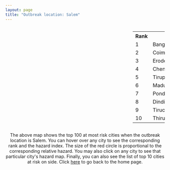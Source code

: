 ```yaml
---
layout: page
title: "Outbreak location: Salem"
---
```

<div style="width: 100%; overflow: auto;">
<div style="width: 75%; float: left;">
<div id="mapid">
<script src="https://buda-magenta.github.io/hazard_map/load_map.js"></script>

<script>
var marker_outbreak = L.marker([11.664300, 78.146000],{"autoPan": true}).addTo(map); marker_outbreak.bindTooltip("Salem").openTooltip();

var circle_1 = L.circle([12.979120, 77.591300], {"pane": "markerPane", "color": "red", "fill": true, "fillOpacity": 0.2, "fillRule": "evenodd", "lineCap": "round", "lineJoin": "round", "opacity": 1.0, "radius": 69667, "stroke": true, "weight": 3}).addTo(map);
circle_1.bindTooltip("Bangalore<br>rank: 1<br>hazard index: 0.069667")
circle_1.bindPopup('<a href="https://buda-magenta.github.io/hazard_map/Bangalore">Bangalore</a>')

var circle_2 = L.circle([11.001812, 76.962843], {"pane": "markerPane", "color": "red", "fill": true, "fillOpacity": 0.2, "fillRule": "evenodd", "lineCap": "round", "lineJoin": "round", "opacity": 1.0, "radius": 51846, "stroke": true, "weight": 3}).addTo(map);
circle_2.bindTooltip("Coimbatore<br>rank: 2<br>hazard index: 0.051847")
circle_2.bindPopup('<a href="https://buda-magenta.github.io/hazard_map/Coimbatore">Coimbatore</a>')

var circle_3 = L.circle([11.369204, 77.676627], {"pane": "markerPane", "color": "red", "fill": true, "fillOpacity": 0.2, "fillRule": "evenodd", "lineCap": "round", "lineJoin": "round", "opacity": 1.0, "radius": 44980, "stroke": true, "weight": 3}).addTo(map);
circle_3.bindTooltip("Erode<br>rank: 3<br>hazard index: 0.044980")
circle_3.bindPopup('<a href="https://buda-magenta.github.io/hazard_map/Erode">Erode</a>')

var circle_4 = L.circle([13.083694, 80.270186], {"pane": "markerPane", "color": "red", "fill": true, "fillOpacity": 0.2, "fillRule": "evenodd", "lineCap": "round", "lineJoin": "round", "opacity": 1.0, "radius": 34210, "stroke": true, "weight": 3}).addTo(map);
circle_4.bindTooltip("Chennai<br>rank: 4<br>hazard index: 0.034211")
circle_4.bindPopup('<a href="https://buda-magenta.github.io/hazard_map/Chennai">Chennai</a>')

var circle_5 = L.circle([11.101781, 77.345192], {"pane": "markerPane", "color": "red", "fill": true, "fillOpacity": 0.2, "fillRule": "evenodd", "lineCap": "round", "lineJoin": "round", "opacity": 1.0, "radius": 23306, "stroke": true, "weight": 3}).addTo(map);
circle_5.bindTooltip("Tiruppur<br>rank: 5<br>hazard index: 0.023306")
circle_5.bindPopup('<a href="https://buda-magenta.github.io/hazard_map/Tiruppur">Tiruppur</a>')

var circle_6 = L.circle([9.926115, 78.114098], {"pane": "markerPane", "color": "red", "fill": true, "fillOpacity": 0.2, "fillRule": "evenodd", "lineCap": "round", "lineJoin": "round", "opacity": 1.0, "radius": 17379, "stroke": true, "weight": 3}).addTo(map);
circle_6.bindTooltip("Madurai<br>rank: 6<br>hazard index: 0.017380")
circle_6.bindPopup('<a href="https://buda-magenta.github.io/hazard_map/Madurai">Madurai</a>')

var circle_7 = L.circle([10.915649, 79.806949], {"pane": "markerPane", "color": "red", "fill": true, "fillOpacity": 0.2, "fillRule": "evenodd", "lineCap": "round", "lineJoin": "round", "opacity": 1.0, "radius": 16100, "stroke": true, "weight": 3}).addTo(map);
circle_7.bindTooltip("Pondicherry<br>rank: 7<br>hazard index: 0.016101")
circle_7.bindPopup('<a href="https://buda-magenta.github.io/hazard_map/Pondicherry">Pondicherry</a>')

var circle_8 = L.circle([10.330330, 78.067398], {"pane": "markerPane", "color": "red", "fill": true, "fillOpacity": 0.2, "fillRule": "evenodd", "lineCap": "round", "lineJoin": "round", "opacity": 1.0, "radius": 10217, "stroke": true, "weight": 3}).addTo(map);
circle_8.bindTooltip("Dindigul<br>rank: 8<br>hazard index: 0.010217")
circle_8.bindPopup('<a href="https://buda-magenta.github.io/hazard_map/Dindigul">Dindigul</a>')

var circle_9 = L.circle([10.804973, 78.687030], {"pane": "markerPane", "color": "red", "fill": true, "fillOpacity": 0.2, "fillRule": "evenodd", "lineCap": "round", "lineJoin": "round", "opacity": 1.0, "radius": 9787, "stroke": true, "weight": 3}).addTo(map);
circle_9.bindTooltip("Tiruchirappalli<br>rank: 9<br>hazard index: 0.009787")
circle_9.bindPopup('<a href="https://buda-magenta.github.io/hazard_map/Tiruchirappalli">Tiruchirappalli</a>')

var circle_10 = L.circle([8.576971, 77.050125], {"pane": "markerPane", "color": "red", "fill": true, "fillOpacity": 0.2, "fillRule": "evenodd", "lineCap": "round", "lineJoin": "round", "opacity": 1.0, "radius": 7920, "stroke": true, "weight": 3}).addTo(map);
circle_10.bindTooltip("Thiruvananthapuram<br>rank: 10<br>hazard index: 0.007921")
circle_10.bindPopup('<a href="https://buda-magenta.github.io/hazard_map/Thiruvananthapuram">Thiruvananthapuram</a>')

var circle_11 = L.circle([10.786027, 79.138150], {"pane": "markerPane", "color": "red", "fill": true, "fillOpacity": 0.2, "fillRule": "evenodd", "lineCap": "round", "lineJoin": "round", "opacity": 1.0, "radius": 7145, "stroke": true, "weight": 3}).addTo(map);
circle_11.bindTooltip("Thanjavur<br>rank: 11<br>hazard index: 0.007145")
circle_11.bindPopup('<a href="https://buda-magenta.github.io/hazard_map/Thanjavur">Thanjavur</a>')

var circle_12 = L.circle([11.715950, 79.767053], {"pane": "markerPane", "color": "red", "fill": true, "fillOpacity": 0.2, "fillRule": "evenodd", "lineCap": "round", "lineJoin": "round", "opacity": 1.0, "radius": 6405, "stroke": true, "weight": 3}).addTo(map);
circle_12.bindTooltip("Cuddalore Port<br>rank: 12<br>hazard index: 0.006406")
circle_12.bindPopup('<a href="https://buda-magenta.github.io/hazard_map/Cuddalore_Port">Cuddalore Port</a>')

var circle_13 = L.circle([10.525626, 76.213254], {"pane": "markerPane", "color": "red", "fill": true, "fillOpacity": 0.2, "fillRule": "evenodd", "lineCap": "round", "lineJoin": "round", "opacity": 1.0, "radius": 6263, "stroke": true, "weight": 3}).addTo(map);
circle_13.bindTooltip("Thrissur<br>rank: 13<br>hazard index: 0.006263")
circle_13.bindPopup('<a href="https://buda-magenta.github.io/hazard_map/Thrissur">Thrissur</a>')

var circle_14 = L.circle([10.787898, 76.474087], {"pane": "markerPane", "color": "red", "fill": true, "fillOpacity": 0.2, "fillRule": "evenodd", "lineCap": "round", "lineJoin": "round", "opacity": 1.0, "radius": 5858, "stroke": true, "weight": 3}).addTo(map);
circle_14.bindTooltip("Palakkad<br>rank: 14<br>hazard index: 0.005858")
circle_14.bindPopup('<a href="https://buda-magenta.github.io/hazard_map/Palakkad">Palakkad</a>')

var circle_15 = L.circle([12.305183, 76.655361], {"pane": "markerPane", "color": "red", "fill": true, "fillOpacity": 0.2, "fillRule": "evenodd", "lineCap": "round", "lineJoin": "round", "opacity": 1.0, "radius": 4996, "stroke": true, "weight": 3}).addTo(map);
circle_15.bindTooltip("Mysore<br>rank: 15<br>hazard index: 0.004996")
circle_15.bindPopup('<a href="https://buda-magenta.github.io/hazard_map/Mysore">Mysore</a>')

var circle_16 = L.circle([10.346837, 78.654771], {"pane": "markerPane", "color": "red", "fill": true, "fillOpacity": 0.2, "fillRule": "evenodd", "lineCap": "round", "lineJoin": "round", "opacity": 1.0, "radius": 4590, "stroke": true, "weight": 3}).addTo(map);
circle_16.bindTooltip("Neiveli<br>rank: 16<br>hazard index: 0.004591")
circle_16.bindPopup('<a href="https://buda-magenta.github.io/hazard_map/Neiveli">Neiveli</a>')

var circle_17 = L.circle([10.964555, 79.371730], {"pane": "markerPane", "color": "red", "fill": true, "fillOpacity": 0.2, "fillRule": "evenodd", "lineCap": "round", "lineJoin": "round", "opacity": 1.0, "radius": 4300, "stroke": true, "weight": 3}).addTo(map);
circle_17.bindTooltip("Kumbakonam<br>rank: 17<br>hazard index: 0.004300")
circle_17.bindPopup('<a href="https://buda-magenta.github.io/hazard_map/Kumbakonam">Kumbakonam</a>')

var circle_18 = L.circle([8.887951, 76.595501], {"pane": "markerPane", "color": "red", "fill": true, "fillOpacity": 0.2, "fillRule": "evenodd", "lineCap": "round", "lineJoin": "round", "opacity": 1.0, "radius": 3744, "stroke": true, "weight": 3}).addTo(map);
circle_18.bindTooltip("Kollam<br>rank: 18<br>hazard index: 0.003745")
circle_18.bindPopup('<a href="https://buda-magenta.github.io/hazard_map/Kollam">Kollam</a>')

var circle_19 = L.circle([10.500000, 78.833333], {"pane": "markerPane", "color": "red", "fill": true, "fillOpacity": 0.2, "fillRule": "evenodd", "lineCap": "round", "lineJoin": "round", "opacity": 1.0, "radius": 2723, "stroke": true, "weight": 3}).addTo(map);
circle_19.bindTooltip("Pudukkottai<br>rank: 19<br>hazard index: 0.002724")
circle_19.bindPopup('<a href="https://buda-magenta.github.io/hazard_map/Pudukkottai">Pudukkottai</a>')

var circle_20 = L.circle([10.805628, 79.824660], {"pane": "markerPane", "color": "red", "fill": true, "fillOpacity": 0.2, "fillRule": "evenodd", "lineCap": "round", "lineJoin": "round", "opacity": 1.0, "radius": 2676, "stroke": true, "weight": 3}).addTo(map);
circle_20.bindTooltip("Nagapattinam<br>rank: 20<br>hazard index: 0.002677")
circle_20.bindPopup('<a href="https://buda-magenta.github.io/hazard_map/Nagapattinam">Nagapattinam</a>')

var circle_21 = L.circle([13.631637, 79.423171], {"pane": "markerPane", "color": "red", "fill": true, "fillOpacity": 0.2, "fillRule": "evenodd", "lineCap": "round", "lineJoin": "round", "opacity": 1.0, "radius": 2327, "stroke": true, "weight": 3}).addTo(map);
circle_21.bindTooltip("Tirupati<br>rank: 21<br>hazard index: 0.002327")
circle_21.bindPopup('<a href="https://buda-magenta.github.io/hazard_map/Tirupati">Tirupati</a>')

var circle_22 = L.circle([8.701220, 77.579269], {"pane": "markerPane", "color": "red", "fill": true, "fillOpacity": 0.2, "fillRule": "evenodd", "lineCap": "round", "lineJoin": "round", "opacity": 1.0, "radius": 2325, "stroke": true, "weight": 3}).addTo(map);
circle_22.bindTooltip("Tirunelveli<br>rank: 22<br>hazard index: 0.002326")
circle_22.bindPopup('<a href="https://buda-magenta.github.io/hazard_map/Tirunelveli">Tirunelveli</a>')

var circle_23 = L.circle([10.044512, 78.743363], {"pane": "markerPane", "color": "red", "fill": true, "fillOpacity": 0.2, "fillRule": "evenodd", "lineCap": "round", "lineJoin": "round", "opacity": 1.0, "radius": 2279, "stroke": true, "weight": 3}).addTo(map);
circle_23.bindTooltip("Karaikkudi<br>rank: 23<br>hazard index: 0.002279")
circle_23.bindPopup('<a href="https://buda-magenta.github.io/hazard_map/Karaikkudi">Karaikkudi</a>')

var circle_24 = L.circle([13.160105, 79.155551], {"pane": "markerPane", "color": "red", "fill": true, "fillOpacity": 0.2, "fillRule": "evenodd", "lineCap": "round", "lineJoin": "round", "opacity": 1.0, "radius": 2234, "stroke": true, "weight": 3}).addTo(map);
circle_24.bindTooltip("Chittoor<br>rank: 24<br>hazard index: 0.002235")
circle_24.bindPopup('<a href="https://buda-magenta.github.io/hazard_map/Chittoor">Chittoor</a>')

var circle_25 = L.circle([11.258608, 75.778874], {"pane": "markerPane", "color": "red", "fill": true, "fillOpacity": 0.2, "fillRule": "evenodd", "lineCap": "round", "lineJoin": "round", "opacity": 1.0, "radius": 2189, "stroke": true, "weight": 3}).addTo(map);
circle_25.bindTooltip("Kozhikode<br>rank: 25<br>hazard index: 0.002189")
circle_25.bindPopup('<a href="https://buda-magenta.github.io/hazard_map/Kozhikode">Kozhikode</a>')

var circle_26 = L.circle([13.340077, 77.100621], {"pane": "markerPane", "color": "red", "fill": true, "fillOpacity": 0.2, "fillRule": "evenodd", "lineCap": "round", "lineJoin": "round", "opacity": 1.0, "radius": 1780, "stroke": true, "weight": 3}).addTo(map);
circle_26.bindTooltip("Tumkur<br>rank: 26<br>hazard index: 0.001780")
circle_26.bindPopup('<a href="https://buda-magenta.github.io/hazard_map/Tumkur">Tumkur</a>')

var circle_27 = L.circle([12.869810, 74.843008], {"pane": "markerPane", "color": "red", "fill": true, "fillOpacity": 0.2, "fillRule": "evenodd", "lineCap": "round", "lineJoin": "round", "opacity": 1.0, "radius": 1634, "stroke": true, "weight": 3}).addTo(map);
circle_27.bindTooltip("Mangalore<br>rank: 27<br>hazard index: 0.001635")
circle_27.bindPopup('<a href="https://buda-magenta.github.io/hazard_map/Mangalore">Mangalore</a>')

var circle_28 = L.circle([17.388786, 78.461065], {"pane": "markerPane", "color": "red", "fill": true, "fillOpacity": 0.2, "fillRule": "evenodd", "lineCap": "round", "lineJoin": "round", "opacity": 1.0, "radius": 1527, "stroke": true, "weight": 3}).addTo(map);
circle_28.bindTooltip("Hyderabad<br>rank: 28<br>hazard index: 0.001528")
circle_28.bindPopup('<a href="https://buda-magenta.github.io/hazard_map/Hyderabad">Hyderabad</a>')

var circle_29 = L.circle([8.188047, 77.429049], {"pane": "markerPane", "color": "red", "fill": true, "fillOpacity": 0.2, "fillRule": "evenodd", "lineCap": "round", "lineJoin": "round", "opacity": 1.0, "radius": 1442, "stroke": true, "weight": 3}).addTo(map);
circle_29.bindTooltip("Nagercoil<br>rank: 29<br>hazard index: 0.001442")
circle_29.bindPopup('<a href="https://buda-magenta.github.io/hazard_map/Nagercoil">Nagercoil</a>')

var circle_30 = L.circle([28.651718, 77.221939], {"pane": "markerPane", "color": "red", "fill": true, "fillOpacity": 0.2, "fillRule": "evenodd", "lineCap": "round", "lineJoin": "round", "opacity": 1.0, "radius": 1423, "stroke": true, "weight": 3}).addTo(map);
circle_30.bindTooltip("Delhi<br>rank: 30<br>hazard index: 0.001423")
circle_30.bindPopup('<a href="https://buda-magenta.github.io/hazard_map/Delhi">Delhi</a>')

var circle_31 = L.circle([12.732884, 77.830948], {"pane": "markerPane", "color": "red", "fill": true, "fillOpacity": 0.2, "fillRule": "evenodd", "lineCap": "round", "lineJoin": "round", "opacity": 1.0, "radius": 1333, "stroke": true, "weight": 3}).addTo(map);
circle_31.bindTooltip("Hosur<br>rank: 31<br>hazard index: 0.001334")
circle_31.bindPopup('<a href="https://buda-magenta.github.io/hazard_map/Hosur">Hosur</a>')

var circle_32 = L.circle([12.955100, 78.269900], {"pane": "markerPane", "color": "red", "fill": true, "fillOpacity": 0.2, "fillRule": "evenodd", "lineCap": "round", "lineJoin": "round", "opacity": 1.0, "radius": 1313, "stroke": true, "weight": 3}).addTo(map);
circle_32.bindTooltip("Robertson Pet<br>rank: 32<br>hazard index: 0.001314")
circle_32.bindPopup('<a href="https://buda-magenta.github.io/hazard_map/Robertson_Pet">Robertson Pet</a>')

var circle_33 = L.circle([9.500665, 76.412414], {"pane": "markerPane", "color": "red", "fill": true, "fillOpacity": 0.2, "fillRule": "evenodd", "lineCap": "round", "lineJoin": "round", "opacity": 1.0, "radius": 1279, "stroke": true, "weight": 3}).addTo(map);
circle_33.bindTooltip("Alappuzha<br>rank: 33<br>hazard index: 0.001279")
circle_33.bindPopup('<a href="https://buda-magenta.github.io/hazard_map/Alappuzha">Alappuzha</a>')

var circle_34 = L.circle([12.794811, 79.000641], {"pane": "markerPane", "color": "red", "fill": true, "fillOpacity": 0.2, "fillRule": "evenodd", "lineCap": "round", "lineJoin": "round", "opacity": 1.0, "radius": 1199, "stroke": true, "weight": 3}).addTo(map);
circle_34.bindTooltip("Vellore<br>rank: 34<br>hazard index: 0.001199")
circle_34.bindPopup('<a href="https://buda-magenta.github.io/hazard_map/Vellore">Vellore</a>')

var circle_35 = L.circle([13.137000, 78.133961], {"pane": "markerPane", "color": "red", "fill": true, "fillOpacity": 0.2, "fillRule": "evenodd", "lineCap": "round", "lineJoin": "round", "opacity": 1.0, "radius": 1186, "stroke": true, "weight": 3}).addTo(map);
circle_35.bindTooltip("Kolar<br>rank: 35<br>hazard index: 0.001187")
circle_35.bindPopup('<a href="https://buda-magenta.github.io/hazard_map/Kolar">Kolar</a>')

var circle_36 = L.circle([19.075990, 72.877393], {"pane": "markerPane", "color": "red", "fill": true, "fillOpacity": 0.2, "fillRule": "evenodd", "lineCap": "round", "lineJoin": "round", "opacity": 1.0, "radius": 1178, "stroke": true, "weight": 3}).addTo(map);
circle_36.bindTooltip("Mumbai<br>rank: 36<br>hazard index: 0.001179")
circle_36.bindPopup('<a href="https://buda-magenta.github.io/hazard_map/Mumbai">Mumbai</a>')

var circle_37 = L.circle([12.523889, 76.896196], {"pane": "markerPane", "color": "red", "fill": true, "fillOpacity": 0.2, "fillRule": "evenodd", "lineCap": "round", "lineJoin": "round", "opacity": 1.0, "radius": 1133, "stroke": true, "weight": 3}).addTo(map);
circle_37.bindTooltip("Mandya<br>rank: 37<br>hazard index: 0.001133")
circle_37.bindPopup('<a href="https://buda-magenta.github.io/hazard_map/Mandya">Mandya</a>')

var circle_38 = L.circle([12.792907, 78.699917], {"pane": "markerPane", "color": "red", "fill": true, "fillOpacity": 0.2, "fillRule": "evenodd", "lineCap": "round", "lineJoin": "round", "opacity": 1.0, "radius": 881, "stroke": true, "weight": 3}).addTo(map);
circle_38.bindTooltip("Ambur<br>rank: 38<br>hazard index: 0.000882")
circle_38.bindPopup('<a href="https://buda-magenta.github.io/hazard_map/Ambur">Ambur</a>')

var circle_39 = L.circle([12.227213, 79.070156], {"pane": "markerPane", "color": "red", "fill": true, "fillOpacity": 0.2, "fillRule": "evenodd", "lineCap": "round", "lineJoin": "round", "opacity": 1.0, "radius": 821, "stroke": true, "weight": 3}).addTo(map);
circle_39.bindTooltip("Tiruvannamalai<br>rank: 39<br>hazard index: 0.000822")
circle_39.bindPopup('<a href="https://buda-magenta.github.io/hazard_map/Tiruvannamalai">Tiruvannamalai</a>')

var circle_40 = L.circle([8.805260, 78.145274], {"pane": "markerPane", "color": "red", "fill": true, "fillOpacity": 0.2, "fillRule": "evenodd", "lineCap": "round", "lineJoin": "round", "opacity": 1.0, "radius": 788, "stroke": true, "weight": 3}).addTo(map);
circle_40.bindTooltip("Thoothukudi<br>rank: 40<br>hazard index: 0.000789")
circle_40.bindPopup('<a href="https://buda-magenta.github.io/hazard_map/Thoothukudi">Thoothukudi</a>')

var circle_41 = L.circle([17.723128, 83.301284], {"pane": "markerPane", "color": "red", "fill": true, "fillOpacity": 0.2, "fillRule": "evenodd", "lineCap": "round", "lineJoin": "round", "opacity": 1.0, "radius": 780, "stroke": true, "weight": 3}).addTo(map);
circle_41.bindTooltip("Visakhapatnam<br>rank: 41<br>hazard index: 0.000780")
circle_41.bindPopup('<a href="https://buda-magenta.github.io/hazard_map/Visakhapatnam">Visakhapatnam</a>')

var circle_42 = L.circle([22.541418, 88.357691], {"pane": "markerPane", "color": "red", "fill": true, "fillOpacity": 0.2, "fillRule": "evenodd", "lineCap": "round", "lineJoin": "round", "opacity": 1.0, "radius": 706, "stroke": true, "weight": 3}).addTo(map);
circle_42.bindTooltip("Kolkata<br>rank: 42<br>hazard index: 0.000706")
circle_42.bindPopup('<a href="https://buda-magenta.github.io/hazard_map/Kolkata">Kolkata</a>')

var circle_43 = L.circle([16.508759, 80.618510], {"pane": "markerPane", "color": "red", "fill": true, "fillOpacity": 0.2, "fillRule": "evenodd", "lineCap": "round", "lineJoin": "round", "opacity": 1.0, "radius": 687, "stroke": true, "weight": 3}).addTo(map);
circle_43.bindTooltip("Vijayawada<br>rank: 43<br>hazard index: 0.000688")
circle_43.bindPopup('<a href="https://buda-magenta.github.io/hazard_map/Vijayawada">Vijayawada</a>')

var circle_44 = L.circle([9.403158, 77.518264], {"pane": "markerPane", "color": "red", "fill": true, "fillOpacity": 0.2, "fillRule": "evenodd", "lineCap": "round", "lineJoin": "round", "opacity": 1.0, "radius": 584, "stroke": true, "weight": 3}).addTo(map);
circle_44.bindTooltip("Rajapalayam<br>rank: 44<br>hazard index: 0.000584")
circle_44.bindPopup('<a href="https://buda-magenta.github.io/hazard_map/Rajapalayam">Rajapalayam</a>')

var circle_45 = L.circle([9.931308, 76.267414], {"pane": "markerPane", "color": "red", "fill": true, "fillOpacity": 0.2, "fillRule": "evenodd", "lineCap": "round", "lineJoin": "round", "opacity": 1.0, "radius": 574, "stroke": true, "weight": 3}).addTo(map);
circle_45.bindTooltip("Kochi<br>rank: 45<br>hazard index: 0.000575")
circle_45.bindPopup('<a href="https://buda-magenta.github.io/hazard_map/Kochi">Kochi</a>')

var circle_46 = L.circle([18.521428, 73.854454], {"pane": "markerPane", "color": "red", "fill": true, "fillOpacity": 0.2, "fillRule": "evenodd", "lineCap": "round", "lineJoin": "round", "opacity": 1.0, "radius": 551, "stroke": true, "weight": 3}).addTo(map);
circle_46.bindTooltip("Pune<br>rank: 46<br>hazard index: 0.000552")
circle_46.bindPopup('<a href="https://buda-magenta.github.io/hazard_map/Pune">Pune</a>')

var circle_47 = L.circle([13.125476, 80.094090], {"pane": "markerPane", "color": "red", "fill": true, "fillOpacity": 0.2, "fillRule": "evenodd", "lineCap": "round", "lineJoin": "round", "opacity": 1.0, "radius": 488, "stroke": true, "weight": 3}).addTo(map);
circle_47.bindTooltip("Avadi<br>rank: 47<br>hazard index: 0.000489")
circle_47.bindPopup('<a href="https://buda-magenta.github.io/hazard_map/Avadi">Avadi</a>')

var circle_48 = L.circle([13.156387, 80.300528], {"pane": "markerPane", "color": "red", "fill": true, "fillOpacity": 0.2, "fillRule": "evenodd", "lineCap": "round", "lineJoin": "round", "opacity": 1.0, "radius": 466, "stroke": true, "weight": 3}).addTo(map);
circle_48.bindTooltip("Tiruvottiyur<br>rank: 48<br>hazard index: 0.000466")
circle_48.bindPopup('<a href="https://buda-magenta.github.io/hazard_map/Tiruvottiyur">Tiruvottiyur</a>')

var circle_49 = L.circle([21.149813, 79.082056], {"pane": "markerPane", "color": "red", "fill": true, "fillOpacity": 0.2, "fillRule": "evenodd", "lineCap": "round", "lineJoin": "round", "opacity": 1.0, "radius": 459, "stroke": true, "weight": 3}).addTo(map);
circle_49.bindTooltip("Nagpur<br>rank: 49<br>hazard index: 0.000460")
circle_49.bindPopup('<a href="https://buda-magenta.github.io/hazard_map/Nagpur">Nagpur</a>')

var circle_50 = L.circle([13.007082, 76.099270], {"pane": "markerPane", "color": "red", "fill": true, "fillOpacity": 0.2, "fillRule": "evenodd", "lineCap": "round", "lineJoin": "round", "opacity": 1.0, "radius": 408, "stroke": true, "weight": 3}).addTo(map);
circle_50.bindTooltip("Hassan<br>rank: 50<br>hazard index: 0.000408")
circle_50.bindPopup('<a href="https://buda-magenta.github.io/hazard_map/Hassan">Hassan</a>')

var circle_51 = L.circle([14.466127, 75.920636], {"pane": "markerPane", "color": "red", "fill": true, "fillOpacity": 0.2, "fillRule": "evenodd", "lineCap": "round", "lineJoin": "round", "opacity": 1.0, "radius": 408, "stroke": true, "weight": 3}).addTo(map);
circle_51.bindTooltip("Davanagere<br>rank: 51<br>hazard index: 0.000408")
circle_51.bindPopup('<a href="https://buda-magenta.github.io/hazard_map/Davanagere">Davanagere</a>')

var circle_52 = L.circle([13.932609, 75.574978], {"pane": "markerPane", "color": "red", "fill": true, "fillOpacity": 0.2, "fillRule": "evenodd", "lineCap": "round", "lineJoin": "round", "opacity": 1.0, "radius": 375, "stroke": true, "weight": 3}).addTo(map);
circle_52.bindTooltip("Shimoga<br>rank: 52<br>hazard index: 0.000376")
circle_52.bindPopup('<a href="https://buda-magenta.github.io/hazard_map/Shimoga">Shimoga</a>')

var circle_53 = L.circle([23.021624, 72.579707], {"pane": "markerPane", "color": "red", "fill": true, "fillOpacity": 0.2, "fillRule": "evenodd", "lineCap": "round", "lineJoin": "round", "opacity": 1.0, "radius": 370, "stroke": true, "weight": 3}).addTo(map);
circle_53.bindTooltip("Ahmedabad<br>rank: 53<br>hazard index: 0.000371")
circle_53.bindPopup('<a href="https://buda-magenta.github.io/hazard_map/Ahmedabad">Ahmedabad</a>')

var circle_54 = L.circle([15.351838, 75.137985], {"pane": "markerPane", "color": "red", "fill": true, "fillOpacity": 0.2, "fillRule": "evenodd", "lineCap": "round", "lineJoin": "round", "opacity": 1.0, "radius": 319, "stroke": true, "weight": 3}).addTo(map);
circle_54.bindTooltip("Hubli<br>rank: 54<br>hazard index: 0.000319")
circle_54.bindPopup('<a href="https://buda-magenta.github.io/hazard_map/Hubli">Hubli</a>')

var circle_55 = L.circle([14.654623, 77.556260], {"pane": "markerPane", "color": "red", "fill": true, "fillOpacity": 0.2, "fillRule": "evenodd", "lineCap": "round", "lineJoin": "round", "opacity": 1.0, "radius": 302, "stroke": true, "weight": 3}).addTo(map);
circle_55.bindTooltip("Anantapur<br>rank: 55<br>hazard index: 0.000303")
circle_55.bindPopup('<a href="https://buda-magenta.github.io/hazard_map/Anantapur">Anantapur</a>')

var circle_56 = L.circle([12.929903, 80.111823], {"pane": "markerPane", "color": "red", "fill": true, "fillOpacity": 0.2, "fillRule": "evenodd", "lineCap": "round", "lineJoin": "round", "opacity": 1.0, "radius": 298, "stroke": true, "weight": 3}).addTo(map);
circle_56.bindTooltip("Tambaram<br>rank: 56<br>hazard index: 0.000299")
circle_56.bindPopup('<a href="https://buda-magenta.github.io/hazard_map/Tambaram">Tambaram</a>')

var circle_57 = L.circle([15.398403, 73.812918], {"pane": "markerPane", "color": "red", "fill": true, "fillOpacity": 0.2, "fillRule": "evenodd", "lineCap": "round", "lineJoin": "round", "opacity": 1.0, "radius": 282, "stroke": true, "weight": 3}).addTo(map);
circle_57.bindTooltip("Vasco Da Gama<br>rank: 57<br>hazard index: 0.000283")
circle_57.bindPopup('<a href="https://buda-magenta.github.io/hazard_map/Vasco_Da_Gama">Vasco Da Gama</a>')

var circle_58 = L.circle([20.266777, 85.843559], {"pane": "markerPane", "color": "red", "fill": true, "fillOpacity": 0.2, "fillRule": "evenodd", "lineCap": "round", "lineJoin": "round", "opacity": 1.0, "radius": 278, "stroke": true, "weight": 3}).addTo(map);
circle_58.bindTooltip("Bhubaneswar<br>rank: 58<br>hazard index: 0.000278")
circle_58.bindPopup('<a href="https://buda-magenta.github.io/hazard_map/Bhubaneswar">Bhubaneswar</a>')

var circle_59 = L.circle([14.449372, 79.987376], {"pane": "markerPane", "color": "red", "fill": true, "fillOpacity": 0.2, "fillRule": "evenodd", "lineCap": "round", "lineJoin": "round", "opacity": 1.0, "radius": 265, "stroke": true, "weight": 3}).addTo(map);
circle_59.bindTooltip("Nellore<br>rank: 59<br>hazard index: 0.000265")
circle_59.bindPopup('<a href="https://buda-magenta.github.io/hazard_map/Nellore">Nellore</a>')

var circle_60 = L.circle([11.876225, 75.373804], {"pane": "markerPane", "color": "red", "fill": true, "fillOpacity": 0.2, "fillRule": "evenodd", "lineCap": "round", "lineJoin": "round", "opacity": 1.0, "radius": 251, "stroke": true, "weight": 3}).addTo(map);
circle_60.bindTooltip("Kannur<br>rank: 60<br>hazard index: 0.000252")
circle_60.bindPopup('<a href="https://buda-magenta.github.io/hazard_map/Kannur">Kannur</a>')

var circle_61 = L.circle([25.531031, 78.652689], {"pane": "markerPane", "color": "red", "fill": true, "fillOpacity": 0.2, "fillRule": "evenodd", "lineCap": "round", "lineJoin": "round", "opacity": 1.0, "radius": 218, "stroke": true, "weight": 3}).addTo(map);
circle_61.bindTooltip("Jhansi<br>rank: 61<br>hazard index: 0.000218")
circle_61.bindPopup('<a href="https://buda-magenta.github.io/hazard_map/Jhansi">Jhansi</a>')

var circle_62 = L.circle([12.989816, 80.100987], {"pane": "markerPane", "color": "red", "fill": true, "fillOpacity": 0.2, "fillRule": "evenodd", "lineCap": "round", "lineJoin": "round", "opacity": 1.0, "radius": 205, "stroke": true, "weight": 3}).addTo(map);
circle_62.bindTooltip("Pallavaram<br>rank: 62<br>hazard index: 0.000206")
circle_62.bindPopup('<a href="https://buda-magenta.github.io/hazard_map/Pallavaram">Pallavaram</a>')

var circle_63 = L.circle([13.826383, 77.493772], {"pane": "markerPane", "color": "red", "fill": true, "fillOpacity": 0.2, "fillRule": "evenodd", "lineCap": "round", "lineJoin": "round", "opacity": 1.0, "radius": 204, "stroke": true, "weight": 3}).addTo(map);
circle_63.bindTooltip("Hindupur<br>rank: 63<br>hazard index: 0.000205")
circle_63.bindPopup('<a href="https://buda-magenta.github.io/hazard_map/Hindupur">Hindupur</a>')

var circle_64 = L.circle([17.849907, 75.276320], {"pane": "markerPane", "color": "red", "fill": true, "fillOpacity": 0.2, "fillRule": "evenodd", "lineCap": "round", "lineJoin": "round", "opacity": 1.0, "radius": 197, "stroke": true, "weight": 3}).addTo(map);
circle_64.bindTooltip("Solapur<br>rank: 64<br>hazard index: 0.000197")
circle_64.bindPopup('<a href="https://buda-magenta.github.io/hazard_map/Solapur">Solapur</a>')

var circle_65 = L.circle([14.226644, 76.400512], {"pane": "markerPane", "color": "red", "fill": true, "fillOpacity": 0.2, "fillRule": "evenodd", "lineCap": "round", "lineJoin": "round", "opacity": 1.0, "radius": 184, "stroke": true, "weight": 3}).addTo(map);
circle_65.bindTooltip("Chitradurga<br>rank: 65<br>hazard index: 0.000185")
circle_65.bindPopup('<a href="https://buda-magenta.github.io/hazard_map/Chitradurga">Chitradurga</a>')

var circle_66 = L.circle([14.422347, 77.720069], {"pane": "markerPane", "color": "red", "fill": true, "fillOpacity": 0.2, "fillRule": "evenodd", "lineCap": "round", "lineJoin": "round", "opacity": 1.0, "radius": 180, "stroke": true, "weight": 3}).addTo(map);
circle_66.bindTooltip("Dharmavaram<br>rank: 66<br>hazard index: 0.000180")
circle_66.bindPopup('<a href="https://buda-magenta.github.io/hazard_map/Dharmavaram">Dharmavaram</a>')

var circle_67 = L.circle([20.166670, 79.172114], {"pane": "markerPane", "color": "red", "fill": true, "fillOpacity": 0.2, "fillRule": "evenodd", "lineCap": "round", "lineJoin": "round", "opacity": 1.0, "radius": 175, "stroke": true, "weight": 3}).addTo(map);
circle_67.bindTooltip("Bhadravati<br>rank: 67<br>hazard index: 0.000176")
circle_67.bindPopup('<a href="https://buda-magenta.github.io/hazard_map/Bhadravati">Bhadravati</a>')

var circle_68 = L.circle([17.166667, 77.083333], {"pane": "markerPane", "color": "red", "fill": true, "fillOpacity": 0.2, "fillRule": "evenodd", "lineCap": "round", "lineJoin": "round", "opacity": 1.0, "radius": 168, "stroke": true, "weight": 3}).addTo(map);
circle_68.bindTooltip("Gulbarga<br>rank: 68<br>hazard index: 0.000168")
circle_68.bindPopup('<a href="https://buda-magenta.github.io/hazard_map/Gulbarga">Gulbarga</a>')

var circle_69 = L.circle([26.838100, 80.934600], {"pane": "markerPane", "color": "red", "fill": true, "fillOpacity": 0.2, "fillRule": "evenodd", "lineCap": "round", "lineJoin": "round", "opacity": 1.0, "radius": 167, "stroke": true, "weight": 3}).addTo(map);
circle_69.bindTooltip("Lucknow<br>rank: 69<br>hazard index: 0.000168")
circle_69.bindPopup('<a href="https://buda-magenta.github.io/hazard_map/Lucknow">Lucknow</a>')

var circle_70 = L.circle([19.194329, 72.970178], {"pane": "markerPane", "color": "red", "fill": true, "fillOpacity": 0.2, "fillRule": "evenodd", "lineCap": "round", "lineJoin": "round", "opacity": 1.0, "radius": 166, "stroke": true, "weight": 3}).addTo(map);
circle_70.bindTooltip("Thane<br>rank: 70<br>hazard index: 0.000166")
circle_70.bindPopup('<a href="https://buda-magenta.github.io/hazard_map/Thane">Thane</a>')

var circle_71 = L.circle([26.915458, 75.818982], {"pane": "markerPane", "color": "red", "fill": true, "fillOpacity": 0.2, "fillRule": "evenodd", "lineCap": "round", "lineJoin": "round", "opacity": 1.0, "radius": 162, "stroke": true, "weight": 3}).addTo(map);
circle_71.bindTooltip("Jaipur<br>rank: 71<br>hazard index: 0.000162")
circle_71.bindPopup('<a href="https://buda-magenta.github.io/hazard_map/Jaipur">Jaipur</a>')

var circle_72 = L.circle([17.005045, 81.780473], {"pane": "markerPane", "color": "red", "fill": true, "fillOpacity": 0.2, "fillRule": "evenodd", "lineCap": "round", "lineJoin": "round", "opacity": 1.0, "radius": 160, "stroke": true, "weight": 3}).addTo(map);
circle_72.bindTooltip("Rajahmundry<br>rank: 72<br>hazard index: 0.000160")
circle_72.bindPopup('<a href="https://buda-magenta.github.io/hazard_map/Rajahmundry">Rajahmundry</a>')

var circle_73 = L.circle([23.795281, 86.430964], {"pane": "markerPane", "color": "red", "fill": true, "fillOpacity": 0.2, "fillRule": "evenodd", "lineCap": "round", "lineJoin": "round", "opacity": 1.0, "radius": 158, "stroke": true, "weight": 3}).addTo(map);
circle_73.bindTooltip("Dhanbad<br>rank: 73<br>hazard index: 0.000159")
circle_73.bindPopup('<a href="https://buda-magenta.github.io/hazard_map/Dhanbad">Dhanbad</a>')

var circle_74 = L.circle([26.180598, 91.753943], {"pane": "markerPane", "color": "red", "fill": true, "fillOpacity": 0.2, "fillRule": "evenodd", "lineCap": "round", "lineJoin": "round", "opacity": 1.0, "radius": 148, "stroke": true, "weight": 3}).addTo(map);
circle_74.bindTooltip("Guwahati<br>rank: 74<br>hazard index: 0.000148")
circle_74.bindPopup('<a href="https://buda-magenta.github.io/hazard_map/Guwahati">Guwahati</a>')

var circle_75 = L.circle([25.609324, 85.123525], {"pane": "markerPane", "color": "red", "fill": true, "fillOpacity": 0.2, "fillRule": "evenodd", "lineCap": "round", "lineJoin": "round", "opacity": 1.0, "radius": 147, "stroke": true, "weight": 3}).addTo(map);
circle_75.bindTooltip("Patna<br>rank: 75<br>hazard index: 0.000148")
circle_75.bindPopup('<a href="https://buda-magenta.github.io/hazard_map/Patna">Patna</a>')

var circle_76 = L.circle([23.370035, 85.325013], {"pane": "markerPane", "color": "red", "fill": true, "fillOpacity": 0.2, "fillRule": "evenodd", "lineCap": "round", "lineJoin": "round", "opacity": 1.0, "radius": 146, "stroke": true, "weight": 3}).addTo(map);
circle_76.bindTooltip("Ranchi<br>rank: 76<br>hazard index: 0.000147")
circle_76.bindPopup('<a href="https://buda-magenta.github.io/hazard_map/Ranchi">Ranchi</a>')

var circle_77 = L.circle([13.573260, 78.479146], {"pane": "markerPane", "color": "red", "fill": true, "fillOpacity": 0.2, "fillRule": "evenodd", "lineCap": "round", "lineJoin": "round", "opacity": 1.0, "radius": 129, "stroke": true, "weight": 3}).addTo(map);
circle_77.bindTooltip("Madanapalle<br>rank: 77<br>hazard index: 0.000130")
circle_77.bindPopup('<a href="https://buda-magenta.github.io/hazard_map/Madanapalle">Madanapalle</a>')

var circle_78 = L.circle([20.468600, 85.879200], {"pane": "markerPane", "color": "red", "fill": true, "fillOpacity": 0.2, "fillRule": "evenodd", "lineCap": "round", "lineJoin": "round", "opacity": 1.0, "radius": 126, "stroke": true, "weight": 3}).addTo(map);
circle_78.bindTooltip("Cuttack<br>rank: 78<br>hazard index: 0.000127")
circle_78.bindPopup('<a href="https://buda-magenta.github.io/hazard_map/Cuttack">Cuttack</a>')

var circle_79 = L.circle([11.664535, 92.739045], {"pane": "markerPane", "color": "red", "fill": true, "fillOpacity": 0.2, "fillRule": "evenodd", "lineCap": "round", "lineJoin": "round", "opacity": 1.0, "radius": 120, "stroke": true, "weight": 3}).addTo(map);
circle_79.bindTooltip("Port Blair<br>rank: 79<br>hazard index: 0.000121")
circle_79.bindPopup('<a href="https://buda-magenta.github.io/hazard_map/Port_Blair">Port Blair</a>')

var circle_80 = L.circle([22.720362, 75.868200], {"pane": "markerPane", "color": "red", "fill": true, "fillOpacity": 0.2, "fillRule": "evenodd", "lineCap": "round", "lineJoin": "round", "opacity": 1.0, "radius": 118, "stroke": true, "weight": 3}).addTo(map);
circle_80.bindTooltip("Indore<br>rank: 80<br>hazard index: 0.000118")
circle_80.bindPopup('<a href="https://buda-magenta.github.io/hazard_map/Indore">Indore</a>')

var circle_81 = L.circle([15.507555, 80.060800], {"pane": "markerPane", "color": "red", "fill": true, "fillOpacity": 0.2, "fillRule": "evenodd", "lineCap": "round", "lineJoin": "round", "opacity": 1.0, "radius": 112, "stroke": true, "weight": 3}).addTo(map);
circle_81.bindTooltip("Ongole<br>rank: 81<br>hazard index: 0.000113")
circle_81.bindPopup('<a href="https://buda-magenta.github.io/hazard_map/Ongole">Ongole</a>')

var circle_82 = L.circle([12.836393, 79.705330], {"pane": "markerPane", "color": "red", "fill": true, "fillOpacity": 0.2, "fillRule": "evenodd", "lineCap": "round", "lineJoin": "round", "opacity": 1.0, "radius": 108, "stroke": true, "weight": 3}).addTo(map);
circle_82.bindTooltip("Kanchipuram<br>rank: 82<br>hazard index: 0.000109")
circle_82.bindPopup('<a href="https://buda-magenta.github.io/hazard_map/Kanchipuram">Kanchipuram</a>')

var circle_83 = L.circle([15.143395, 76.919388], {"pane": "markerPane", "color": "red", "fill": true, "fillOpacity": 0.2, "fillRule": "evenodd", "lineCap": "round", "lineJoin": "round", "opacity": 1.0, "radius": 95, "stroke": true, "weight": 3}).addTo(map);
circle_83.bindTooltip("Bellary<br>rank: 83<br>hazard index: 0.000096")
circle_83.bindPopup('<a href="https://buda-magenta.github.io/hazard_map/Bellary">Bellary</a>')

var circle_84 = L.circle([15.857267, 74.506934], {"pane": "markerPane", "color": "red", "fill": true, "fillOpacity": 0.2, "fillRule": "evenodd", "lineCap": "round", "lineJoin": "round", "opacity": 1.0, "radius": 92, "stroke": true, "weight": 3}).addTo(map);
circle_84.bindTooltip("Belgaum<br>rank: 84<br>hazard index: 0.000093")
circle_84.bindPopup('<a href="https://buda-magenta.github.io/hazard_map/Belgaum">Belgaum</a>')

var circle_85 = L.circle([18.112082, 83.405220], {"pane": "markerPane", "color": "red", "fill": true, "fillOpacity": 0.2, "fillRule": "evenodd", "lineCap": "round", "lineJoin": "round", "opacity": 1.0, "radius": 88, "stroke": true, "weight": 3}).addTo(map);
circle_85.bindTooltip("Vizianagaram<br>rank: 85<br>hazard index: 0.000088")
circle_85.bindPopup('<a href="https://buda-magenta.github.io/hazard_map/Vizianagaram">Vizianagaram</a>')

var circle_86 = L.circle([14.625888, 75.635724], {"pane": "markerPane", "color": "red", "fill": true, "fillOpacity": 0.2, "fillRule": "evenodd", "lineCap": "round", "lineJoin": "round", "opacity": 1.0, "radius": 83, "stroke": true, "weight": 3}).addTo(map);
circle_86.bindTooltip("Ranibennur<br>rank: 86<br>hazard index: 0.000083")
circle_86.bindPopup('<a href="https://buda-magenta.github.io/hazard_map/Ranibennur">Ranibennur</a>')

var circle_87 = L.circle([16.291519, 80.454159], {"pane": "markerPane", "color": "red", "fill": true, "fillOpacity": 0.2, "fillRule": "evenodd", "lineCap": "round", "lineJoin": "round", "opacity": 1.0, "radius": 82, "stroke": true, "weight": 3}).addTo(map);
circle_87.bindTooltip("Guntur<br>rank: 87<br>hazard index: 0.000083")
circle_87.bindPopup('<a href="https://buda-magenta.github.io/hazard_map/Guntur">Guntur</a>')

var circle_88 = L.circle([23.258486, 77.401989], {"pane": "markerPane", "color": "red", "fill": true, "fillOpacity": 0.2, "fillRule": "evenodd", "lineCap": "round", "lineJoin": "round", "opacity": 1.0, "radius": 80, "stroke": true, "weight": 3}).addTo(map);
circle_88.bindTooltip("Bhopal<br>rank: 88<br>hazard index: 0.000081")
circle_88.bindPopup('<a href="https://buda-magenta.github.io/hazard_map/Bhopal">Bhopal</a>')

var circle_89 = L.circle([21.170200, 72.831100], {"pane": "markerPane", "color": "red", "fill": true, "fillOpacity": 0.2, "fillRule": "evenodd", "lineCap": "round", "lineJoin": "round", "opacity": 1.0, "radius": 79, "stroke": true, "weight": 3}).addTo(map);
circle_89.bindTooltip("Surat<br>rank: 89<br>hazard index: 0.000079")
circle_89.bindPopup('<a href="https://buda-magenta.github.io/hazard_map/Surat">Surat</a>')

var circle_90 = L.circle([16.083333, 77.166667], {"pane": "markerPane", "color": "red", "fill": true, "fillOpacity": 0.2, "fillRule": "evenodd", "lineCap": "round", "lineJoin": "round", "opacity": 1.0, "radius": 74, "stroke": true, "weight": 3}).addTo(map);
circle_90.bindTooltip("Raichur<br>rank: 90<br>hazard index: 0.000075")
circle_90.bindPopup('<a href="https://buda-magenta.github.io/hazard_map/Raichur">Raichur</a>')

var circle_91 = L.circle([17.980609, 79.598212], {"pane": "markerPane", "color": "red", "fill": true, "fillOpacity": 0.2, "fillRule": "evenodd", "lineCap": "round", "lineJoin": "round", "opacity": 1.0, "radius": 72, "stroke": true, "weight": 3}).addTo(map);
circle_91.bindTooltip("Warangal<br>rank: 91<br>hazard index: 0.000072")
circle_91.bindPopup('<a href="https://buda-magenta.github.io/hazard_map/Warangal">Warangal</a>')

var circle_92 = L.circle([30.733442, 76.779714], {"pane": "markerPane", "color": "red", "fill": true, "fillOpacity": 0.2, "fillRule": "evenodd", "lineCap": "round", "lineJoin": "round", "opacity": 1.0, "radius": 67, "stroke": true, "weight": 3}).addTo(map);
circle_92.bindTooltip("Chandigarh<br>rank: 92<br>hazard index: 0.000067")
circle_92.bindPopup('<a href="https://buda-magenta.github.io/hazard_map/Chandigarh">Chandigarh</a>')

var circle_93 = L.circle([18.793568, 80.815939], {"pane": "markerPane", "color": "red", "fill": true, "fillOpacity": 0.2, "fillRule": "evenodd", "lineCap": "round", "lineJoin": "round", "opacity": 1.0, "radius": 65, "stroke": true, "weight": 3}).addTo(map);
circle_93.bindTooltip("Bijapur<br>rank: 93<br>hazard index: 0.000066")
circle_93.bindPopup('<a href="https://buda-magenta.github.io/hazard_map/Bijapur">Bijapur</a>')

var circle_94 = L.circle([15.119651, 77.455290], {"pane": "markerPane", "color": "red", "fill": true, "fillOpacity": 0.2, "fillRule": "evenodd", "lineCap": "round", "lineJoin": "round", "opacity": 1.0, "radius": 64, "stroke": true, "weight": 3}).addTo(map);
circle_94.bindTooltip("Guntakal<br>rank: 94<br>hazard index: 0.000065")
circle_94.bindPopup('<a href="https://buda-magenta.github.io/hazard_map/Guntakal">Guntakal</a>')

var circle_95 = L.circle([16.676135, 81.170868], {"pane": "markerPane", "color": "red", "fill": true, "fillOpacity": 0.2, "fillRule": "evenodd", "lineCap": "round", "lineJoin": "round", "opacity": 1.0, "radius": 64, "stroke": true, "weight": 3}).addTo(map);
circle_95.bindTooltip("Eluru<br>rank: 95<br>hazard index: 0.000065")
circle_95.bindPopup('<a href="https://buda-magenta.github.io/hazard_map/Eluru">Eluru</a>')

var circle_96 = L.circle([16.237773, 80.646422], {"pane": "markerPane", "color": "red", "fill": true, "fillOpacity": 0.2, "fillRule": "evenodd", "lineCap": "round", "lineJoin": "round", "opacity": 1.0, "radius": 62, "stroke": true, "weight": 3}).addTo(map);
circle_96.bindTooltip("Tenali<br>rank: 96<br>hazard index: 0.000062")
circle_96.bindPopup('<a href="https://buda-magenta.github.io/hazard_map/Tenali">Tenali</a>')

var circle_97 = L.circle([21.237947, 81.633683], {"pane": "markerPane", "color": "red", "fill": true, "fillOpacity": 0.2, "fillRule": "evenodd", "lineCap": "round", "lineJoin": "round", "opacity": 1.0, "radius": 62, "stroke": true, "weight": 3}).addTo(map);
circle_97.bindTooltip("Raipur<br>rank: 97<br>hazard index: 0.000062")
circle_97.bindPopup('<a href="https://buda-magenta.github.io/hazard_map/Raipur">Raipur</a>')

var circle_98 = L.circle([26.698885, 88.320030], {"pane": "markerPane", "color": "red", "fill": true, "fillOpacity": 0.2, "fillRule": "evenodd", "lineCap": "round", "lineJoin": "round", "opacity": 1.0, "radius": 61, "stroke": true, "weight": 3}).addTo(map);
circle_98.bindTooltip("Bagdogra<br>rank: 98<br>hazard index: 0.000062")
circle_98.bindPopup('<a href="https://buda-magenta.github.io/hazard_map/Bagdogra">Bagdogra</a>')

var circle_99 = L.circle([15.266493, 76.387230], {"pane": "markerPane", "color": "red", "fill": true, "fillOpacity": 0.2, "fillRule": "evenodd", "lineCap": "round", "lineJoin": "round", "opacity": 1.0, "radius": 60, "stroke": true, "weight": 3}).addTo(map);
circle_99.bindTooltip("Hospet<br>rank: 99<br>hazard index: 0.000060")
circle_99.bindPopup('<a href="https://buda-magenta.github.io/hazard_map/Hospet">Hospet</a>')

var circle_100 = L.circle([23.699128, 85.991069], {"pane": "markerPane", "color": "red", "fill": true, "fillOpacity": 0.2, "fillRule": "evenodd", "lineCap": "round", "lineJoin": "round", "opacity": 1.0, "radius": 56, "stroke": true, "weight": 3}).addTo(map);
circle_100.bindTooltip("Bokaro<br>rank: 100<br>hazard index: 0.000057")
circle_100.bindPopup('<a href="https://buda-magenta.github.io/hazard_map/Bokaro">Bokaro</a>')
</script>
</div>
</div>


<div style="width: 20%; float: right;">
<table>
<tr>
<th>Rank</th>
<th>City</th>
</tr>

<tr>
<td>1</td>
<td>Bangalore</td>
</tr>

<tr>
<td>2</td>
<td>Coimbatore</td>
</tr>

<tr>
<td>3</td>
<td>Erode</td>
</tr>

<tr>
<td>4</td>
<td>Chennai</td>
</tr>

<tr>
<td>5</td>
<td>Tiruppur</td>
</tr>

<tr>
<td>6</td>
<td>Madurai</td>
</tr>

<tr>
<td>7</td>
<td>Pondicherry</td>
</tr>

<tr>
<td>8</td>
<td>Dindigul</td>
</tr>

<tr>
<td>9</td>
<td>Tiruchirappalli</td>
</tr>

<tr>
<td>10</td>
<td>Thiruvananthapuram</td>
</tr>

</table>
</div>
</div>


<p align="center"> The above map shows the top 100 at most risk cities when the outbreak location is Salem. You can hover over any city to see the corresponding rank and the hazard index. The size of the red circle is proportional to the corresponding relative hazard. You may also click on any city to see that particular city's hazard map. Finally, you can also see the list of top 10 cities at risk on side.  Click <a href="https://buda-magenta.github.io/hazard_map/">here</a> to go back to the home page.
</p>